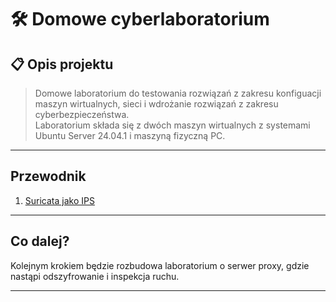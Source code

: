 # 🛠️ Domowe cyberlaboratorium

## 📋 Opis projektu
>Domowe laboratorium do testowania rozwiązań z zakresu konfiguacji maszyn wirtualnych, sieci i wdrożanie rozwiązań z zakresu cyberbezpieczeństwa.  
Laboratorium składa się z dwóch maszyn wirtualnych z systemami Ubuntu Server 24.04.1 i maszyną fizyczną PC.

---

## Przewodnik

1. [Suricata jako IPS](./Suricata%20jako%20IPS%20-%20homelab.md)

---
## Co dalej?

Kolejnym krokiem będzie rozbudowa laboratorium o serwer proxy, gdzie nastąpi odszyfrowanie i inspekcja ruchu.

---
